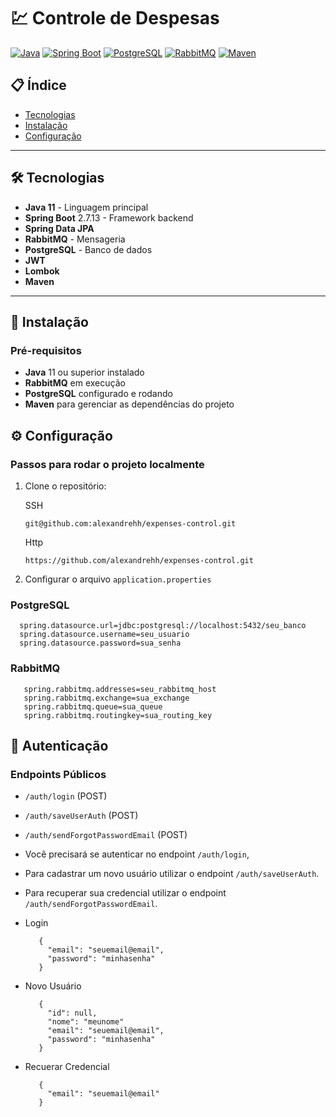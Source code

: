 # :chart: Controle de Despesas

[![Java](https://img.shields.io/badge/Java-11+-orange?logo=openjdk)](https://openjdk.org/)
[![Spring Boot](https://img.shields.io/badge/Spring_Boot-2.7.13-green?logo=spring)](https://spring.io/projects/spring-boot)
[![PostgreSQL](https://img.shields.io/badge/PostgreSQL-14-blue?logo=postgresql)](https://www.postgresql.org/)
[![RabbitMQ](https://img.shields.io/badge/RabbitMQ-3.8+-yellow?logo=rabbitmq)](https://www.rabbitmq.com/)
[![Maven](https://img.shields.io/badge/Maven-3.x+-red?logo=apachemaven)](https://maven.apache.org/)

## 📋 Índice

- [Tecnologias](#tecnologias)
- [Instalação](#instalação)
- [Configuração](#configuração)

---

## 🛠 Tecnologias

- **Java 11** - Linguagem principal
- **Spring Boot** 2.7.13 - Framework backend
- **Spring Data JPA**
- **RabbitMQ** - Mensageria
- **PostgreSQL** - Banco de dados
- **JWT**
- **Lombok**
- **Maven**

---

## 🔨 Instalação

### Pré-requisitos

- **Java** 11 ou superior instalado
- **RabbitMQ** em execução
- **PostgreSQL** configurado e rodando
- **Maven** para gerenciar as dependências do projeto

## ⚙️ Configuração

### Passos para rodar o projeto localmente

1. Clone o repositório:

   SSH
    ```
    git@github.com:alexandrehh/expenses-control.git
    ```
   Http
    ```
    https://github.com/alexandrehh/expenses-control.git
    ```

2. Configurar o arquivo `application.properties`

### PostgreSQL

   ```
     spring.datasource.url=jdbc:postgresql://localhost:5432/seu_banco
     spring.datasource.username=seu_usuario
     spring.datasource.password=sua_senha
   ```

### RabbitMQ

   ```
      spring.rabbitmq.addresses=seu_rabbitmq_host
      spring.rabbitmq.exchange=sua_exchange
      spring.rabbitmq.queue=sua_queue
      spring.rabbitmq.routingkey=sua_routing_key
   ```

## 🔑 Autenticação

### Endpoints Públicos

- `/auth/login` (POST)
- `/auth/saveUserAuth` (POST)
- `/auth/sendForgotPasswordEmail` (POST)

- Você precisará se autenticar no endpoint `/auth/login`,
- Para cadastrar um novo usuário utilizar o endpoint `/auth/saveUserAuth`. 
- Para recuperar sua credencial utilizar o endpoint `/auth/sendForgotPasswordEmail`.

- Login

   ```
      {
        "email": "seuemail@email",
        "password": "minhasenha"
      }
   ```

- Novo Usuário

   ```
      {
        "id": null,
        "nome": "meunome" 
        "email": "seuemail@email",
        "password": "minhasenha"
      }
   ```

- Recuerar Credencial

   ```
      {
        "email": "seuemail@email"
      }
   ```
